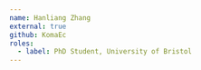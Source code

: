 ```yaml
---
name: Hanliang Zhang
external: true
github: KomaEc
roles:
  - label: PhD Student, University of Bristol
---
```

